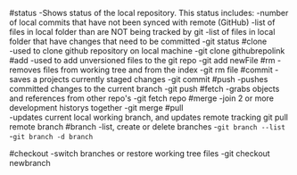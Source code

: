 #status
	-Shows status of the local repository. This status includes:
	-number of local commits that have not been synced with remote (GitHub)
	-list of files in local folder than are NOT being tracked by git
	-list of files in local folder that have changes that need to be committed
	-git status
#clone	
	-used to clone github repository on local machine
	-git clone githubrepolink
#add
	-used to add unversioned files to the git repo
	-git add newFile
#rm	
	-removes files from working tree and from the index
	-git rm file
#commit	
	-saves a projects currently staged changes
	-git commit
#push
	-pushes committed changes to the current branch
	-git push
#fetch
	-grabs objects and references from other repo's
	-git fetch repo
#merge
	-join 2 or more development historys together
	-git merge
#pull	
	-updates current local working branch, and updates remote tracking
	git pull remote branch
#branch
	-list, create or delete branches
	-`git branch --list`
	-`git branch -d branch`

#checkout
	-switch branches or restore working tree files
	-git checkout newbranch


